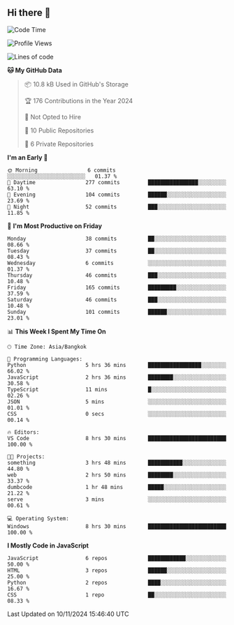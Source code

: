 ## Hi there 👋

<!--START_SECTION:waka-->
![Code Time](http://img.shields.io/badge/Code%20Time-21%20hrs%2016%20mins-blue)

![Profile Views](http://img.shields.io/badge/Profile%20Views-0-blue)

![Lines of code](https://img.shields.io/badge/From%20Hello%20World%20I%27ve%20Written-186.4%20thousand%20lines%20of%20code-blue)

**🐱 My GitHub Data** 

> 📦 10.8 kB Used in GitHub's Storage 
 > 
> 🏆 176 Contributions in the Year 2024
 > 
> 🚫 Not Opted to Hire
 > 
> 📜 10 Public Repositories 
 > 
> 🔑 6 Private Repositories 
 > 
**I'm an Early 🐤** 

```text
🌞 Morning                6 commits           ░░░░░░░░░░░░░░░░░░░░░░░░░   01.37 % 
🌆 Daytime                277 commits         ████████████████░░░░░░░░░   63.10 % 
🌃 Evening                104 commits         ██████░░░░░░░░░░░░░░░░░░░   23.69 % 
🌙 Night                  52 commits          ███░░░░░░░░░░░░░░░░░░░░░░   11.85 % 
```
📅 **I'm Most Productive on Friday** 

```text
Monday                   38 commits          ██░░░░░░░░░░░░░░░░░░░░░░░   08.66 % 
Tuesday                  37 commits          ██░░░░░░░░░░░░░░░░░░░░░░░   08.43 % 
Wednesday                6 commits           ░░░░░░░░░░░░░░░░░░░░░░░░░   01.37 % 
Thursday                 46 commits          ███░░░░░░░░░░░░░░░░░░░░░░   10.48 % 
Friday                   165 commits         █████████░░░░░░░░░░░░░░░░   37.59 % 
Saturday                 46 commits          ███░░░░░░░░░░░░░░░░░░░░░░   10.48 % 
Sunday                   101 commits         ██████░░░░░░░░░░░░░░░░░░░   23.01 % 
```


📊 **This Week I Spent My Time On** 

```text
🕑︎ Time Zone: Asia/Bangkok

💬 Programming Languages: 
Python                   5 hrs 36 mins       █████████████████░░░░░░░░   66.02 % 
JavaScript               2 hrs 36 mins       ████████░░░░░░░░░░░░░░░░░   30.58 % 
TypeScript               11 mins             █░░░░░░░░░░░░░░░░░░░░░░░░   02.26 % 
JSON                     5 mins              ░░░░░░░░░░░░░░░░░░░░░░░░░   01.01 % 
CSS                      0 secs              ░░░░░░░░░░░░░░░░░░░░░░░░░   00.14 % 

🔥 Editors: 
VS Code                  8 hrs 30 mins       █████████████████████████   100.00 % 

🐱‍💻 Projects: 
something                3 hrs 48 mins       ███████████░░░░░░░░░░░░░░   44.80 % 
web                      2 hrs 50 mins       ████████░░░░░░░░░░░░░░░░░   33.37 % 
dumbcode                 1 hr 48 mins        █████░░░░░░░░░░░░░░░░░░░░   21.22 % 
serve                    3 mins              ░░░░░░░░░░░░░░░░░░░░░░░░░   00.61 % 

💻 Operating System: 
Windows                  8 hrs 30 mins       █████████████████████████   100.00 % 
```

**I Mostly Code in JavaScript** 

```text
JavaScript               6 repos             ████████████░░░░░░░░░░░░░   50.00 % 
HTML                     3 repos             ██████░░░░░░░░░░░░░░░░░░░   25.00 % 
Python                   2 repos             ████░░░░░░░░░░░░░░░░░░░░░   16.67 % 
CSS                      1 repo              ██░░░░░░░░░░░░░░░░░░░░░░░   08.33 % 
```




 Last Updated on 10/11/2024 15:46:40 UTC
<!--END_SECTION:waka-->
